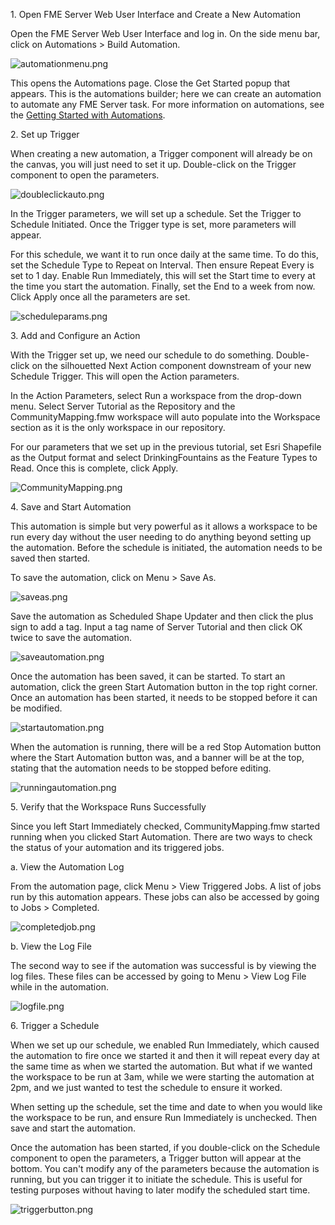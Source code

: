 <head><base target="_blank"> </head>

1\. Open FME Server Web User Interface and Create a New Automation

Open the FME Server Web User Interface and log in. On the side menu bar, click on Automations > Build Automation.

![automationmenu.png](https://community.safe.com/servlet/rtaImage?eid=ka14Q000000lK8G&feoid=00N30000006n8wU&refid=0EM4Q000001YT2c)

This opens the Automations page. Close the Get Started popup that appears. This is the automations builder; here we can create an automation to automate any FME Server task. For more information on automations, see the [Getting Started with Automations](https://community.safe.com/s/article/getting-started-with-automations).

2\. Set up Trigger

When creating a new automation, a Trigger component will already be on the canvas, you will just need to set it up. Double-click on the Trigger component to open the parameters.

![doubleclickauto.png](https://community.safe.com/servlet/rtaImage?eid=ka14Q000000lK8G&feoid=00N30000006n8wU&refid=0EM4Q000001YT2d)

In the Trigger parameters, we will set up a schedule. Set the Trigger to Schedule Initiated. Once the Trigger type is set, more parameters will appear.

For this schedule, we want it to run once daily at the same time. To do this, set the Schedule Type to Repeat on Interval. Then ensure Repeat Every is set to 1 day. Enable Run Immediately, this will set the Start time to every at the time you start the automation. Finally, set the End to a week from now. Click Apply once all the parameters are set.

![scheduleparams.png](https://community.safe.com/servlet/rtaImage?eid=ka14Q000000lK8G&feoid=00N30000006n8wU&refid=0EM4Q000001YT2e)

3\. Add and Configure an Action

With the Trigger set up, we need our schedule to do something. Double-click on the silhouetted Next Action component downstream of your new Schedule Trigger. This will open the Action parameters.

In the Action Parameters, select Run a workspace from the drop-down menu. Select Server Tutorial as the Repository and the CommunityMapping.fmw workspace will auto populate into the Workspace section as it is the only workspace in our repository.

For our parameters that we set up in the previous tutorial, set Esri Shapefile as the Output format and select DrinkingFountains as the Feature Types to Read. Once this is complete, click Apply.

![CommunityMapping.png](https://community.safe.com/servlet/rtaImage?eid=ka14Q000000lK8G&feoid=00N30000006n8wU&refid=0EM4Q0000028bzL)

4\. Save and Start Automation

This automation is simple but very powerful as it allows a workspace to be run every day without the user needing to do anything beyond setting up the automation. Before the schedule is initiated, the automation needs to be saved then started.

To save the automation, click on Menu > Save As.

![saveas.png](https://community.safe.com/servlet/rtaImage?eid=ka14Q000000lK8G&feoid=00N30000006n8wU&refid=0EM4Q000001YT2g)

Save the automation as Scheduled Shape Updater and then click the plus sign to add a tag. Input a tag name of Server Tutorial and then click OK twice to save the automation.

![saveautomation.png](https://community.safe.com/servlet/rtaImage?eid=ka14Q000000lK8G&feoid=00N30000006n8wU&refid=0EM4Q000001YT2h)

Once the automation has been saved, it can be started. To start an automation, click the green Start Automation button in the top right corner. Once an automation has been started, it needs to be stopped before it can be modified.

![startautomation.png](https://community.safe.com/servlet/rtaImage?eid=ka14Q000000lK8G&feoid=00N30000006n8wU&refid=0EM4Q000001YT2i)

When the automation is running, there will be a red Stop Automation button where the Start Automation button was, and a banner will be at the top, stating that the automation needs to be stopped before editing.

![runningautomation.png](https://community.safe.com/servlet/rtaImage?eid=ka14Q000000lK8G&feoid=00N30000006n8wU&refid=0EM4Q000001YT2j)

5\. Verify that the Workspace Runs Successfully

Since you left Start Immediately checked, CommunityMapping.fmw started running when you clicked Start Automation. There are two ways to check the status of your automation and its triggered jobs.

a. View the Automation Log

From the automation page, click Menu > View Triggered Jobs. A list of jobs run by this automation appears. These jobs can also be accessed by going to Jobs > Completed.

![completedjob.png](https://community.safe.com/servlet/rtaImage?eid=ka14Q000000lK8G&feoid=00N30000006n8wU&refid=0EM4Q000001YT2k)

b. View the Log File

The second way to see if the automation was successful is by viewing the log files. These files can be accessed by going to Menu > View Log File while in the automation.

![logfile.png](https://community.safe.com/servlet/rtaImage?eid=ka14Q000000lK8G&feoid=00N30000006n8wU&refid=0EM4Q000001YT2l)

6\. Trigger a Schedule

When we set up our schedule, we enabled Run Immediately, which caused the automation to fire once we started it and then it will repeat every day at the same time as when we started the automation. But what if we wanted the workspace to be run at 3am, while we were starting the automation at 2pm, and we just wanted to test the schedule to ensure it worked.

When setting up the schedule, set the time and date to when you would like the workspace to be run, and ensure Run Immediately is unchecked. Then save and start the automation.

Once the automation has been started, if you double-click on the Schedule component to open the parameters, a Trigger button will appear at the bottom. You can't modify any of the parameters because the automation is running, but you can trigger it to initiate the schedule. This is useful for testing purposes without having to later modify the scheduled start time.

![triggerbutton.png](https://community.safe.com/servlet/rtaImage?eid=ka14Q000000lK8G&feoid=00N30000006n8wU&refid=0EM4Q000001YT2m)
